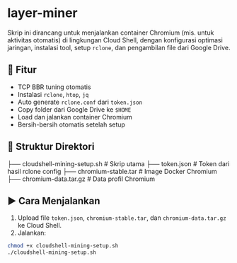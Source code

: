 # layer-miner

Skrip ini dirancang untuk menjalankan container Chromium (mis. untuk aktivitas otomatis) di lingkungan Cloud Shell, dengan konfigurasi optimasi jaringan, instalasi tool, setup `rclone`, dan pengambilan file dari Google Drive.

## 🔧 Fitur
- TCP BBR tuning otomatis
- Instalasi `rclone`, `htop`, `jq`
- Auto generate `rclone.conf` dari `token.json`
- Copy folder dari Google Drive ke `$HOME`
- Load dan jalankan container Chromium
- Bersih-bersih otomatis setelah setup

## 📁 Struktur Direktori

├── cloudshell-mining-setup.sh # Skrip utama
├── token.json # Token dari hasil rclone config
├── chromium-stable.tar # Image Docker Chromium
├── chromium-data.tar.gz # Data profil Chromium


## ▶️ Cara Menjalankan

1. Upload file `token.json`, `chromium-stable.tar`, dan `chromium-data.tar.gz` ke Cloud Shell.
2. Jalankan:

```bash
chmod +x cloudshell-mining-setup.sh
./cloudshell-mining-setup.sh
